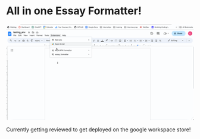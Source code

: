 # All in one Essay Formatter!

![Essay Formatter](essay_formatter.gif)



Currently getting reviewed to get deployed on the google workspace store!

